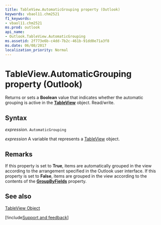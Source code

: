 ```yaml
---
title: TableView.AutomaticGrouping property (Outlook)
keywords: vbaol11.chm2521
f1_keywords:
- vbaol11.chm2521
ms.prod: outlook
api_name:
- Outlook.TableView.AutomaticGrouping
ms.assetid: 2f773e6b-c4dd-7b2c-461b-91dd0e71a3f8
ms.date: 06/08/2017
localization_priority: Normal
---
```



# TableView.AutomaticGrouping property (Outlook)

Returns or sets a  **Boolean** value that indicates whether the automatic grouping is active in the **[TableView](Outlook.TableView.md)** object. Read/write.


## Syntax

_expression_. `AutomaticGrouping`

_expression_ A variable that represents a [TableView](Outlook.TableView.md) object.


## Remarks

If this property is set to  **True**, items are automatically grouped in the view according to the arrangement specified in the Outlook user interface. If this property is set to **False**, items are grouped in the view according to the contents of the **[GroupByFields](Outlook.TableView.GroupByFields.md)** property.


## See also


[TableView Object](Outlook.TableView.md)

[!include[Support and feedback](~/includes/feedback-boilerplate.md)]